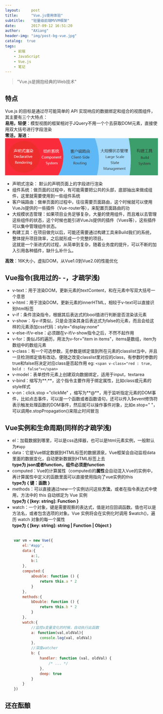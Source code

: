 ```yaml
---
layout:     post
title:      "Vue.js使用体验"
subtitle:   "轻量级前端MVVM框架"
date:       2017-09-12 16:51:20
author:     "AXiang"
header-img: "img/post-bg-vue.jpg"
catalog:  true
tags:
    - 前端
    - JavaScript
    - Vue.js
    - 笔记
---
```


> "Vue.js是拥抱经典的Web技术"

## 特点
Vue.js 的目标是通过尽可能简单的 API 实现响应的数据绑定和组合的视图组件，其主要有三个大特点：      
**易用，轻便**：模型视图的框架相对于JQuery不用一个个去获取DOM元素，直接使用双大括号进行字段渲染    
**零活，渐进**：
![渐进式过程](/img/in-post/post-note/vue-1709_1.png) 
- 声明式渲染： 默认的声明页面上的字段进行渲染
- 组件系统：做页面的过程中，有可能需要把公共的头部，底部抽出来做成组件，这里就需要使用到一些组件系统
- 客户端路由：做单页面的过程中，往往需要页面路由，这个时候就可以使用VueJs提供的一些插件（Vue-router等），来配置页面路由的功
- 大规模状态管理：如果项目业务足够复杂，大量的使用组件，而且难以去管理这些组件的状态，这个时候也能引进VueJs提供的插件（Vues等），这些插件可以集中管理组件状态。
- 构建工具：在项目做完以后，可能还需要通过构建工具来Build我们的系统，整体提升项目效率，之后就形成一个完整的项目。   
这就是一个渐进式的过程，从简单到复杂，随着业务度的提升，可以不断的加入引用各种插件，缺什么补什么。    

**高效**：16K大小，虚拟DOM，从Vue1.0到Vue2.0的性能优化 

## Vue指令(我用过的- -，才疏学浅)
- v-text：用于渲染DOM，更新元素的textContent，和在元素中写双大括号一个意思 
- v-html：用于渲染DOM，更新元素的innerHTML，相较于v-text可以直接识别html标签
- v-if：条件渲染指令，根据其后表达式的bool值进行判断是否渲染该元素
- v-show：与v-if类似，只是会渲染其身后表达式为false的元素，而且会给这样的元素添加css代码：style="display:none"
- v-else-if/v-else：必须跟在v-if/v-show指令之后，不然不起作用
- v-for：类似JS的遍历，用法为v-for="item in items"，items是数组，item为数组中的数组元素
- v-class：有一个可选参数，无参数是绑定值到所在元素的classlist当中，并且一旦检测绑定值有改动，便随之改变classlist里对应的class，有参数时参数的true和false将决定对应class是否起作用 eg: `<span v-class="red : true, bold : false"></span>`  
- v-model：表单控件元素上创建双向数据绑定，适用于input，textarea
- v-bind：缩写为**:**，这个指令主要作用于绑定属性，比如class或元素的style样式
- v-on：click.stop ="clickMe" ，缩写为**@**，用于监听指定元素的DOM事件，比如点击事件，可以是一个函数或者函数语句，还可以传入$event修饰符表示触发处理函数的DOM事件，然后就可以操作事件对象，比如e.stop=" "，可以调用e.stopPropagation()来阻止时间冒泡

## Vue实例和生命周期(同样的才疏学浅)
- el：加载数据到哪里，可以是css选择器，也可以是html元素实例，一般默认为``#app``
- data：它是Vue绑定数据到HTML标签的数据源泉，Vue框架会自动监视data里面的数据变化，自动更新数据到HTML标签上去     
**type为 json或者function，组件必须是function**
- computed：Vue的计算属性（computed)的**属性**会自动混入Vue的实例中，再计算属性中定义的函数里面可以直接使用指向了vue实例的this     
**type为 { 键：函数 }**
- methods：可以直接通过new一个实例访问这些**方法**，或者在指令表达式中使用，方法中的 this 自动绑定为 Vue 实例     
**type为 { [key: string]: Function }**
- watch：一个对象，键是需要观察的表达式，值是对应回调函数。值也可以是方法名，或者包含选项的对象。Vue 实例将会在实例化时调用 $watch()，遍历 			watch 对象的每一个属性     
**type为 { [key: string]: string | Function | Object }**    

```js

    var vm = new Vue({
        el:'#app',
        data:{
            a:1,
            b:1
        },
        computed:{
            aDouble: function () {
                return this.a * 2
            }
        },
        methods:{
            bDouble: function () {
                return this.b * 2
            }
        },
        watch:{
            //监控a变量变化的时候，自动执行此函数
            a: function(val,oldVal){
                console.log(val, oldVal)
            },
            //深度watcher
            b: {
                handler: function (val, oldVal) { 
                    /* ... */ 
                },
                deep: true
            }
        }
    })

```

## 还在酝酿

  

